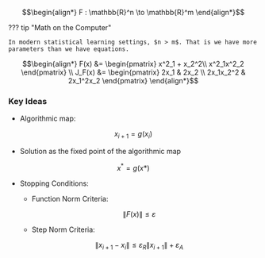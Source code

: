 $$\begin{align*} F : \mathbb{R}^n \to \mathbb{R}^m \end{align*}$$

??? tip "Math on the Computer"

    In modern statistical learning settings, $n > m$. That is we have more parameters than we have equations.  

$$\begin{align*} 
F(x) &= \begin{pmatrix}
x^2_1 + x_2^2\\
x^2_1x^2_2
\end{pmatrix} \\ 
J_F(x) &= \begin{pmatrix}
2x_1 & 2x_2 \\ 
2x_1x_2^2 & 2x_1^2x_2
\end{pmatrix} 
\end{align*}$$

### **Key Ideas**
- Algorithmic map: 

$$x_{i+1} = g(x_i)$$

- Solution as the fixed point of the algorithmic map 

$$x^* = g(x*)$$

- Stopping Conditions:
    - Function Norm Criteria:

    $$\| F(x) \| \leq \varepsilon$$

    - Step Norm Criteria:

    $$\| x_{i+1} - x_i \| \leq \varepsilon _R \|x_{i+1} \| + \varepsilon _A$$